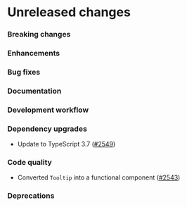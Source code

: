 # Unreleased changes

### Breaking changes

### Enhancements

### Bug fixes

### Documentation

### Development workflow

### Dependency upgrades

- Update to TypeScript 3.7 ([#2549](https://github.com/Shopify/polaris-react/pull/2549))

### Code quality

- Converted `Tooltip` into a functional component ([#2543](https://github.com/Shopify/polaris-react/pull/2543))

### Deprecations
